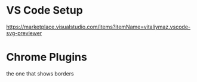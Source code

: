 # VS Code Setup
https://marketplace.visualstudio.com/items?itemName=vitaliymaz.vscode-svg-previewer


# Chrome Plugins
the one that shows borders